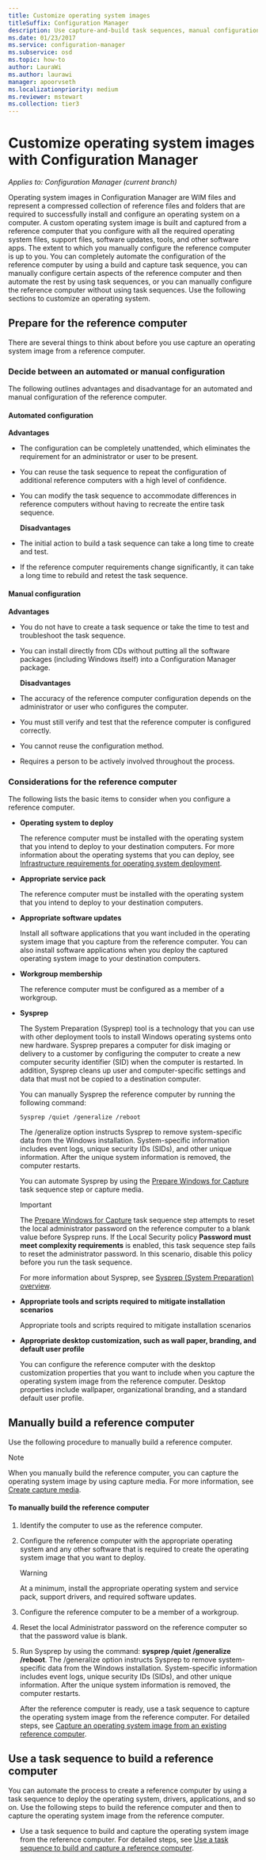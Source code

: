 ```yaml
---
title: Customize operating system images
titleSuffix: Configuration Manager
description: Use capture-and-build task sequences, manual configuration, or a combination of both to customize an operating system image.
ms.date: 01/23/2017
ms.service: configuration-manager
ms.subservice: osd
ms.topic: how-to
author: LauraWi
ms.author: laurawi
manager: apoorvseth
ms.localizationpriority: medium
ms.reviewer: mstewart
ms.collection: tier3
---
```

# Customize operating system images with Configuration Manager

*Applies to: Configuration Manager (current branch)*

Operating system images in Configuration Manager are WIM files and represent a compressed collection of reference files and folders that are required to successfully install and configure an operating system on a computer. A custom operating system image is built and captured from a reference computer that you configure with all the required operating system files, support files, software updates, tools, and other software apps. The extent to which you manually configure the reference computer is up to you. You can completely automate the configuration of the reference computer by using a build and capture task sequence, you can manually configure certain aspects of the reference computer and then automate the rest by using task sequences, or you can manually configure the reference computer without using task sequences. Use the following sections to customize an operating system.

##  <a name="BKMK_PrepareReferenceComputer"></a> Prepare for the  reference computer
 There are several things to think about before you use capture an operating system image from a reference computer.

###  <a name="BKMK_RefComputerDecide"></a> Decide between an automated or manual configuration
 The following outlines advantages and disadvantage for an automated and manual configuration of the reference computer.

#### Automated configuration
 **Advantages**

- The configuration can be completely unattended, which eliminates the requirement for an administrator or user to be present.

- You can reuse the task sequence to repeat the configuration of additional reference computers with a high level of confidence.

- You can modify the task sequence to accommodate differences in reference computers without having to recreate the entire task sequence.

  **Disadvantages**

- The initial action to build a task sequence can take a long time to create and test.

- If the reference computer requirements change significantly, it can take a long time to rebuild and retest the task sequence.

#### Manual configuration
 **Advantages**

- You do not have to create a task sequence or take the time to test and troubleshoot the task sequence.

- You can install directly from CDs without putting all the software packages (including Windows itself) into a Configuration Manager package.

  **Disadvantages**

- The accuracy of the reference computer configuration depends on the administrator or user who configures the computer.

- You must still verify and test that the reference computer is configured correctly.

- You cannot reuse the configuration method.

- Requires a person to be actively involved throughout the process.

###  <a name="BKMK_RefComputerConsiderations"></a> Considerations for the reference computer
 The following lists the basic items to consider when you configure a reference computer.

-   **Operating system to deploy**

     The reference computer must be installed with the operating system that you intend to deploy to your destination computers. For more information about the operating systems that you can deploy, see [Infrastructure requirements for operating system deployment](../plan-design/infrastructure-requirements-for-operating-system-deployment.md).

-   **Appropriate service pack**

     The reference computer must be installed with the operating system that you intend to deploy to your destination computers.

-   **Appropriate software updates**

     Install all software applications that you want included in the operating system image that you capture from the reference computer. You can also install software applications when you deploy the captured operating system image to your destination computers.

-   **Workgroup membership**

     The reference computer must be configured as a member of a workgroup.

-   **Sysprep**

     The System Preparation (Sysprep) tool is a technology that you can use with other deployment tools to install Windows operating systems onto new hardware. Sysprep prepares a computer for disk imaging or delivery to a customer by configuring the computer to create a new computer security identifier (SID) when the computer is restarted. In addition, Sysprep cleans up user and computer-specific settings and data that must not be copied to a destination computer.

     You can manually Sysprep the reference computer by running the following command:

     `Sysprep /quiet /generalize /reboot`

     The /generalize option instructs Sysprep to remove system-specific data from the Windows installation. System-specific information includes event logs, unique security IDs (SIDs), and other unique information. After the unique system information is removed, the computer restarts.

     You can automate Sysprep by using the [Prepare Windows for Capture](../understand/task-sequence-steps.md#BKMK_PrepareWindowsforCapture) task sequence step or capture media.

    > [!IMPORTANT]
    >  The [Prepare Windows for Capture](../understand/task-sequence-steps.md#BKMK_PrepareWindowsforCapture) task sequence step attempts to reset the local administrator password on the reference computer to a blank value before Sysprep runs. If the Local Security policy **Password must meet complexity requirements** is enabled, this task sequence step fails to reset the administrator password. In this scenario, disable this policy before you run the task sequence.

     For more information about Sysprep, see [Sysprep (System Preparation) overview](/windows-hardware/manufacture/desktop/sysprep--system-preparation--overview).

-   **Appropriate tools and scripts required to mitigate installation scenarios**

     Appropriate tools and scripts required to mitigate installation scenarios

-   **Appropriate desktop customization, such as wall paper, branding, and default user profile**

     You can configure the reference computer with the desktop customization properties that you want to include when you capture the operating system image from the reference computer. Desktop properties include wallpaper, organizational branding, and a standard default user profile.

##  <a name="BKMK_ManuallyBuildReference"></a> Manually build a reference computer
 Use the following procedure to manually build a reference computer.

> [!NOTE]
>  When you manually build the reference computer, you can capture the operating system image by using capture media. For more information, see [Create capture media](../deploy-use/create-capture-media.md).

#### To manually build the reference computer

1. Identify the computer to use as the reference computer.

2. Configure the reference computer with the appropriate operating system and any other software that is required to create the operating system image that you want to deploy.

   > [!WARNING]
   >  At a minimum, install the appropriate operating system and service pack, support drivers, and required software updates.

3. Configure the reference computer to be a member of a workgroup.

4. Reset the local Administrator password on the reference computer so that the password value is blank.

5. Run Sysprep by using the command:  **sysprep /quiet /generalize /reboot**. The /generalize option instructs Sysprep to remove system-specific data from the Windows installation. System-specific information includes event logs, unique security IDs (SIDs), and other unique information. After the unique system information is removed, the computer restarts.

   After the reference computer is ready, use a task sequence to capture the operating system image from the reference computer.  For detailed steps, see [Capture an operating system image from an existing reference computer](../deploy-use/create-a-task-sequence-to-capture-an-operating-system.md#BKMK_CaptureExistingRefComputer).

##  <a name="BKMK_UseTSToBuildReference"></a> Use a task sequence to build a reference computer
 You can automate the process to create a reference computer by using a task sequence to deploy the operating system, drivers, applications, and so on.  Use the following steps to build the reference computer and then to capture the operating system image from the reference computer.

-   Use a task sequence to build and capture the operating system image from the reference computer.  For detailed steps, see [Use a task sequence to build and capture a reference computer](../deploy-use/create-a-task-sequence-to-capture-an-operating-system.md#BKMK_BuildCaptureTS).
